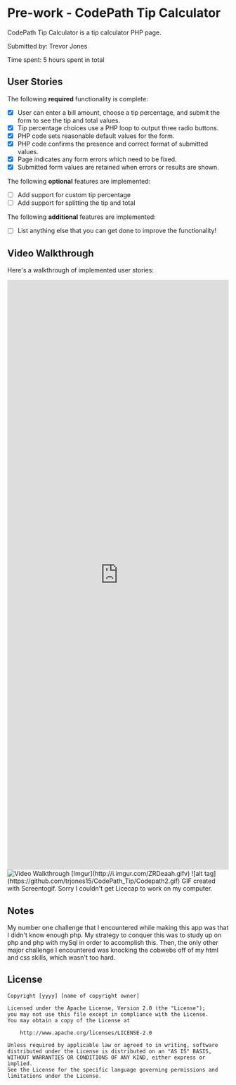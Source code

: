 # Pre-work - CodePath Tip Calculator

CodePath Tip Calculator is a tip calculator PHP page.

Submitted by: Trevor Jones

Time spent: 5 hours spent in total

## User Stories

The following **required** functionality is complete:
* [X] User can enter a bill amount, choose a tip percentage, and submit the form to see the tip and total values.
* [X] Tip percentage choices use a PHP loop to output three radio buttons.
* [X] PHP code sets reasonable default values for the form.
* [X] PHP code confirms the presence and correct format of submitted values.
* [X] Page indicates any form errors which need to be fixed.
* [X] Submitted form values are retained when errors or results are shown.

The following **optional** features are implemented:
* [ ] Add support for custom tip percentage
* [ ] Add support for splitting the tip and total

The following **additional** features are implemented:

* [ ] List anything else that you can get done to improve the functionality!

## Video Walkthrough

Here's a walkthrough of implemented user stories:
<iframe class="imgur-embed" width="100%" height="1340" frameborder="0" src="http://i.imgur.com/ZRDeaah.gifv#embed"></iframe>
<img src='http://imgur.com/ZRDeaah' title='Video Walkthrough' width='' alt='Video Walkthrough' />
[Imgur](http://i.imgur.com/ZRDeaah.gifv)
![alt tag](https://github.com/trjones15/CodePath_Tip/Codepath2.gif)
GIF created with Screentogif. Sorry I couldn't get Licecap to work on my computer.

## Notes

My number one challenge that I encountered while making this app was that I didn't know enough php. My strategy to conquer this was to study up on php and php with mySql in order to accomplish this. Then, the only other major challenge I encountered was knocking the cobwebs off of my html and css skills, which wasn't too hard. 

## License

    Copyright [yyyy] [name of copyright owner]

    Licensed under the Apache License, Version 2.0 (the "License");
    you may not use this file except in compliance with the License.
    You may obtain a copy of the License at

        http://www.apache.org/licenses/LICENSE-2.0

    Unless required by applicable law or agreed to in writing, software
    distributed under the License is distributed on an "AS IS" BASIS,
    WITHOUT WARRANTIES OR CONDITIONS OF ANY KIND, either express or implied.
    See the License for the specific language governing permissions and
    limitations under the License.
